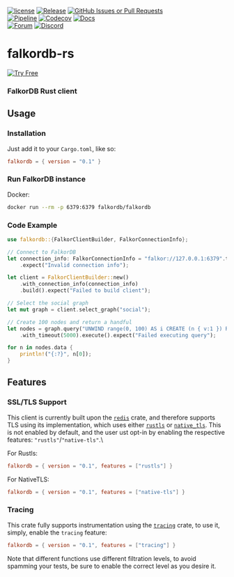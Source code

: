 [![license](https://img.shields.io/crates/l/falkordb)](https://github.com/FalkorDB/falkordb-rs?tab=License-1-ov-file)
[![Release](https://img.shields.io/github/release/falkordb/falkordb-rs.svg)](https://github.com/falkordb/falkordb-rs/releases/latest)
[![GitHub Issues or Pull Requests](https://img.shields.io/github/issues/falkordb/falkordb-rs)](https://github.com/FalkorDB/falkordb-rs/issues)\
[![Pipeline](https://img.shields.io/github/actions/workflow/status/falkordb/falkordb-rs/main.yml)](https://github.com/FalkorDB/falkordb-rs)
[![Codecov](https://codecov.io/gh/falkordb/falkordb-rs/branch/main/graph/badge.svg)](https://codecov.io/gh/falkordb/falkordb-rs)
[![Docs](https://img.shields.io/docsrs/falkordb)](https://docs.rs/falkordb/latest/falkordb/)\
[![Forum](https://img.shields.io/badge/Forum-falkordb-blue)](https://github.com/orgs/FalkorDB/discussions)
[![Discord](https://img.shields.io/discord/1146782921294884966?style=flat-square)](https://discord.com/invite/6M4QwDXn2w)

# falkordb-rs

[![Try Free](https://img.shields.io/badge/Try%20Free-FalkorDB%20Cloud-FF8101?labelColor=FDE900&style=for-the-badge&link=https://app.falkordb.cloud)](https://app.falkordb.cloud)

### FalkorDB Rust client

## Usage

### Installation

Just add it to your `Cargo.toml`, like so:

```toml
falkordb = { version = "0.1" }
```

### Run FalkorDB instance

Docker:

```sh
docker run --rm -p 6379:6379 falkordb/falkordb
```

### Code Example

```rust
use falkordb::{FalkorClientBuilder, FalkorConnectionInfo};

// Connect to FalkorDB
let connection_info: FalkorConnectionInfo = "falkor://127.0.0.1:6379".try_into()
    .expect("Invalid connection info");

let client = FalkorClientBuilder::new()
    .with_connection_info(connection_info)
    .build().expect("Failed to build client");

// Select the social graph
let mut graph = client.select_graph("social");

// Create 100 nodes and return a handful
let nodes = graph.query("UNWIND range(0, 100) AS i CREATE (n { v:1 }) RETURN n LIMIT 10")
    .with_timeout(5000).execute().expect("Failed executing query");

for n in nodes.data {
    println!("{:?}", n[0]);
}
```

## Features

### SSL/TLS Support

This client is currently built upon the [`redis`](https://docs.rs/redis/latest/redis/) crate, and therefore supports TLS using
its implementation, which uses either [`rustls`](https://docs.rs/rustls/latest/rustls/) or [`native_tls`](https://docs.rs/native-tls/latest/native_tls/).
This is not enabled by default, and the user ust opt-in by enabling the respective features: `"rustls"`/`"native-tls"`.\

For Rustls:

```toml
falkordb = { version = "0.1", features = ["rustls"] }
```

For NativeTLS:

```toml
falkordb = { version = "0.1", features = ["native-tls"] }
```

### Tracing

This crate fully supports instrumentation using the [`tracing`](https://docs.rs/tracing/latest/tracing/) crate, to use it, simply, enable the `tracing` feature:

```toml
falkordb = { version = "0.1", features = ["tracing"] }
```

Note that different functions use different filtration levels, to avoid spamming your tests, be sure to enable the correct level as you desire it.
